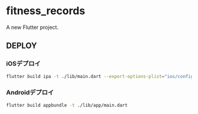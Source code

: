 # fitness_records

A new Flutter project.

## DEPLOY

### iOSデプロイ

```bash
flutter build ipa -t ./lib/main.dart --export-options-plist="ios/configs/ExportOptions.plist"
```

### Androidデプロイ

```bash
flutter build appbundle -t ./lib/app/main.dart
```

